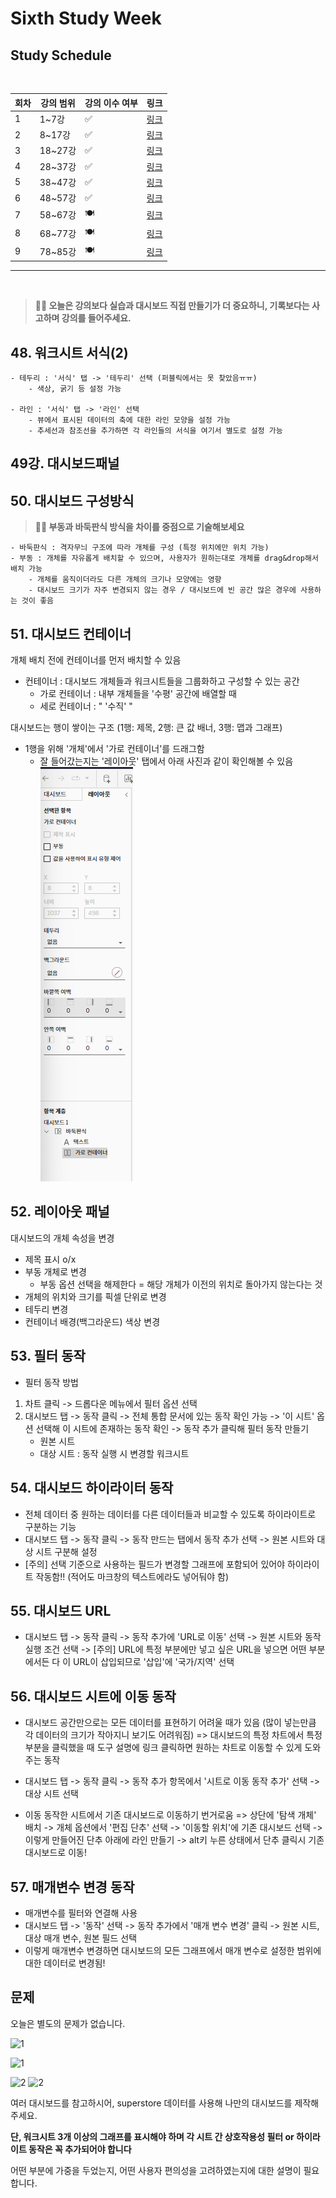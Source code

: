 # Sixth Study Week


## Study Schedule
<br>

| 회차 | 강의 범위   | 강의 이수 여부 | 링크                                                                                                     |
|------|-------------|----------------|--------------------------------------------------------------------------------------------------------|
| 1    | 1~7강       | ✅              | [링크](https://www.youtube.com/watch?v=AXkaUrJs-Ko&list=PL87tgIIryGsa5vdz6MsaOEF8PK-YqK3fz&index=84)    |
| 2    | 8~17강      | ✅              | [링크](https://www.youtube.com/watch?v=AXkaUrJs-Ko&list=PL87tgIIryGsa5vdz6MsaOEF8PK-YqK3fz&index=75)    |
| 3    | 18~27강     | ✅              | [링크](https://www.youtube.com/watch?v=AXkaUrJs-Ko&list=PL87tgIIryGsa5vdz6MsaOEF8PK-YqK3fz&index=65)    |
| 4    | 28~37강     | ✅              | [링크](https://www.youtube.com/watch?v=e6J0Ljd6h44&list=PL87tgIIryGsa5vdz6MsaOEF8PK-YqK3fz&index=55)    |
| 5    | 38~47강     | ✅              | [링크](https://www.youtube.com/watch?v=AXkaUrJs-Ko&list=PL87tgIIryGsa5vdz6MsaOEF8PK-YqK3fz&index=45)    |
| 6    | 48~57강     | ✅              | [링크](https://www.youtube.com/watch?v=AXkaUrJs-Ko&list=PL87tgIIryGsa5vdz6MsaOEF8PK-YqK3fz&index=35)    |
| 7    | 58~67강     | 🍽️             | [링크](https://www.youtube.com/watch?v=AXkaUrJs-Ko&list=PL87tgIIryGsa5vdz6MsaOEF8PK-YqK3fz&index=25)    |
| 8    | 68~77강     | 🍽️             | [링크](https://www.youtube.com/watch?v=AXkaUrJs-Ko&list=PL87tgIIryGsa5vdz6MsaOEF8PK-YqK3fz&index=15)    |
| 9    | 78~85강     | 🍽️             | [링크](https://www.youtube.com/watch?v=AXkaUrJs-Ko&list=PL87tgIIryGsa5vdz6MsaOEF8PK-YqK3fz&index=5)     |
---

<br/>
<!-- 여기까진 그대로 둬 주세요-->

> **🧞‍♀️ 오늘은 강의보다 실습과 대시보드 직접 만들기가 더 중요하니, 기록보다는 사고하며 강의를 들어주세요.**

## 48. 워크시트 서식(2)

<!-- 워크시트에 관해 본 강의에서 알게 된 점을 적어주세요 -->
```
- 테두리 : '서식' 탭 -> '테두리' 선택 (퍼블릭에서는 못 찾았음ㅠㅠ)
    - 색상, 굵기 등 설정 가능

- 라인 : '서식' 탭 -> '라인' 선택
    - 뷰에서 표시된 데이터의 축에 대한 라인 모양을 설정 가능
    - 추세선과 참조선을 추가하면 각 라인들의 서식을 여기서 별도로 설정 가능
```


## 49강. 대시보드패널

<!-- 대시보드패널 강의에서 알게 된 점을 적어주세요. -->


## 50. 대시보드 구성방식

<!-- 알게 된 점을 적고, 아래 질문에 답해보세요 :) -->

> **🧞‍♀️ 부동과 바둑판식 방식을 차이를 중점으로 기술해보세요**
```
- 바둑판식 : 격자무늬 구조에 따라 개체를 구성 (특정 위치에만 위치 가능)
- 부동 : 개체를 자유롭게 배치할 수 있으며, 사용자가 원하는대로 개체를 drag&drop해서 배치 가능
    - 개체를 움직이더라도 다른 개체의 크기나 모양에는 영향 
    - 대시보드 크기가 자주 변경되지 않는 경우 / 대시보드에 빈 공간 많은 경우에 사용하는 것이 좋음
```



## 51. 대시보드 컨테이너

개체 배치 전에 컨테이너를 먼저 배치할 수 있음
- 컨테이너 : 대시보드 개체들과 워크시트들을 그룹화하고 구성할 수 있는 공간
    - 가로 컨테이너 : 내부 개체들을 '수평' 공간에 배열할 때
    - 세로 컨테이너 :     "       '수직'      "


대시보드는 행이 쌓이는 구조 (1행: 제목, 2행: 큰 값 배너, 3행: 맵과 그래프) 
- 1행을 위해 '개체'에서 '가로 컨테이너'를 드래그함
    - 잘 들어갔는지는 '레이아웃' 탭에서 아래 사진과 같이 확인해볼 수 있음
![TAB1](./image/week6/Tableau1.png) <br/>


## 52. 레이아웃 패널
대시보드의 개체 속성을 변경
- 제목 표시 o/x
- 부동 개체로 변경
    - 부동 옵션 선택을 해제한다 = 해당 개체가 이전의 위치로 돌아가지 않는다는 것
- 개체의 위치와 크기를 픽셀 단위로 변경
- 테두리 변경 
- 컨테이너 배경(백그라운드) 색상 변경





## 53. 필터 동작

<!-- 필터 동작에 대해 알게 된 점을 적어주세요 -->
- 필터 동작 방법
1. 차트 클릭 -> 드롭다운 메뉴에서 필터 옵션 선택
2. 대시보드 탭 -> 동작 클릭 -> 전체 통합 문서에 있는 동작 확인 가능 -> '이 시트' 옵션 선택해 이 시트에 존재하는 동작 확인 -> 동작 추가 클릭해 필터 동작 만들기
    - 원본 시트
    - 대상 시트 : 동작 실행 시 변경할 워크시트




## 54. 대시보드 하이라이터 동작

<!-- 하이라이터에 대해 알게 된 점을 적어주세요 -->
- 전체 데이터 중 원하는 데이터를 다른 데이터들과 비교할 수 있도록 하이라이트로 구분하는 기능
- 대시보드 탭 -> 동작 클릭 -> 동작 만드는 탭에서 동작 추가 선택 -> 원본 시트와 대상 시트 구분해 설정
- [주의] 선택 기준으로 사용하는 필드가 변경할 그래프에 포함되어 있어야 하이라이트 작동함!! (적어도 마크창의 텍스트에라도 넣어둬야 함)




## 55. 대시보드 URL

<!-- URL에 대해 알게 된 점을 적어주세요 -->
- 대시보드 탭 -> 동작 클릭 -> 동작 추가에 'URL로 이동' 선택 -> 원본 시트와 동작 실행 조건 선택 -> [주의] URL에 특정 부분에만 넣고 싶은 URL을 넣으면 어떤 부분에서든 다 이 URL이 삽입되므로 '삽입'에 '국가/지역' 선택




## 56. 대시보드 시트에 이동 동작

<!-- 대시보드 시트에 이동에 대해 알게 된 점을 적어주세요!-->
- 대시보드 공간만으로는 모든 데이터를 표현하기 어려울 때가 있음 (많이 넣는만큼 각 데이터의 크기가 작아지니 보기도 어려워짐) 
=> 대시보드의 특정 차트에서 특정 부분을 클릭했을 때 도구 설명에 링크 클릭하면 원하는 차트로 이동할 수 있게 도와주는 동작


- 대시보드 탭 -> 동작 클릭 -> 동작 추가 항목에서 '시트로 이동 동작 추가' 선택 -> 대상 시트 선택

- 이동 동작한 시트에서 기존 대시보드로 이동하기 번거로움
=> 상단에 '탐색 개체' 배치 -> 개체 옵션에서 '편집 단추' 선택 -> '이동할 위치'에 기존 대시보드 선택 -> 이렇게 만들어진 단추 아래에 라인 만들기 -> alt키 누른 상태에서 단추 클릭시 기존 대시보드로 이동! 


## 57. 매개변수 변경 동작

<!-- 매개변수 변경 동작에 대해 알게 된 점을 적어주세요!-->
- 매개변수를 필터와 연결해 사용
- 대시보드 탭 -> '동작' 선택 -> 동작 추가에서 '매개 변수 변경' 클릭 -> 원본 시트, 대상 매개 변수, 원본 필드 선택 
- 이렇게 매개변수 변경하면 대시보드의 모든 그래프에서 매개 변수로 설정한 범위에 대한 데이터로 변경됨!



## 문제

오늘은 별도의 문제가 없습니다. 

![1](../study/img/3rd%20study/1688556627184.png)

![1](../study/img/3rd%20study/Global%20SuperStore%20Dashboard.png)

![2](../study/img/3rd%20study/images.jpeg)
![2](../study/img/3rd%20study/maxresdefault.jpg)

여러 대시보드를 참고하시어, superstore 데이터를 사용해 나만의 대시보드를 제작해주세요.

**단, 워크시트 3개 이상의 그래프를 표시해야 하며 각 시트 간 상호작용성 필터 or 하이라이트 동작은 꼭 추가되어야 합니다**

어떤 부분에 가중을 두었는지, 어떤 사용자 편의성을 고려하였는지에 대한 설명이 필요합니다.
